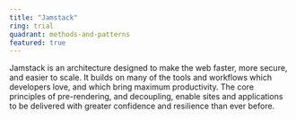 ```yaml
---
title: "Jamstack"
ring: trial
quadrant: methods-and-patterns
featured: true
---
```


Jamstack is an architecture designed to make the web faster, more secure, and easier to scale. It
builds on many of the tools and workflows which developers love, and which bring maximum
productivity. The core principles of pre-rendering, and decoupling, enable sites and applications to
be delivered with greater confidence and resilience than ever before. 